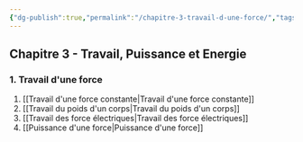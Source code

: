```yaml
---
{"dg-publish":true,"permalink":"/chapitre-3-travail-d-une-force/","tags":["MOC","gardenEntry","gardenEntry","gardenEntry","gardenEntry","gardenEntry","gardenEntry","gardenEntry","gardenEntry","gardenEntry"]}
---
```


## Chapitre 3 - Travail, Puissance et Energie
### 1. Travail d'une force
1. [[Travail d'une force constante\|Travail d'une force constante]]
2. [[Travail du poids d'un corps\|Travail du poids d'un corps]]
3. [[Travail des force électriques\|Travail des force électriques]]
4. [[Puissance d'une force\|Puissance d'une force]]
